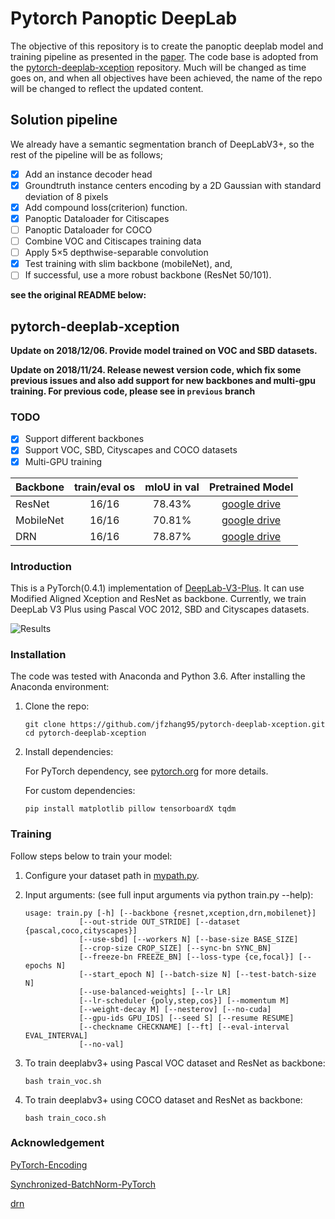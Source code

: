 # Pytorch Panoptic DeepLab

The objective of this repository is to create the panoptic deeplab model and training pipeline as presented in the [paper](https://arxiv.org/pdf/1911.10194.pdf). The code base is adopted from the [pytorch-deeplab-xception](https://github.com/jfzhang95/pytorch-deeplab-xception) repository. Much will be changed as time goes on, and when all objectives have been achieved, the name of the repo will be changed to reflect the updated content.

## Solution pipeline

We already have a semantic segmentation branch of DeepLabV3+, so the rest of the pipeline will be as follows;

- [X] Add an instance decoder head
- [X] Groundtruth instance centers encoding by a 2D Gaussian with standard deviation of 8 pixels
- [X] Add compound loss(criterion) function.
- [X] Panoptic Dataloader for Citiscapes
- [ ] Panoptic Dataloader for COCO
- [ ] Combine VOC and Citiscapes training data
- [ ] Apply 5×5 depthwise-separable convolution
- [X] Test training with slim backbone (mobileNet), and,
- [ ] If successful, use a more robust backbone (ResNet 50/101).

**see the original README below:**

## pytorch-deeplab-xception

**Update on 2018/12/06. Provide model trained on VOC and SBD datasets.**  

**Update on 2018/11/24. Release newest version code, which fix some previous issues and also add support for new backbones and multi-gpu training. For previous code, please see in `previous` branch**  

### TODO

- [x] Support different backbones
- [x] Support VOC, SBD, Cityscapes and COCO datasets
- [x] Multi-GPU training

| Backbone  | train/eval os | mIoU in val |                                  Pretrained Model                                  |
| :-------- | :-----------: | :---------: | :--------------------------------------------------------------------------------: |
| ResNet    |     16/16     |   78.43%    | [google drive](https://drive.google.com/open?id=1NwcwlWqA-0HqAPk3dSNNPipGMF0iS0Zu) |
| MobileNet |     16/16     |   70.81%    | [google drive](https://drive.google.com/open?id=1G9mWafUAj09P4KvGSRVzIsV_U5OqFLdt) |
| DRN       |     16/16     |   78.87%    | [google drive](https://drive.google.com/open?id=131gZN_dKEXO79NknIQazPJ-4UmRrZAfI) |

### Introduction

This is a PyTorch(0.4.1) implementation of [DeepLab-V3-Plus](https://arxiv.org/pdf/1802.02611). It
can use Modified Aligned Xception and ResNet as backbone. Currently, we train DeepLab V3 Plus
using Pascal VOC 2012, SBD and Cityscapes datasets.

![Results](doc/results.png)

### Installation

The code was tested with Anaconda and Python 3.6. After installing the Anaconda environment:

1. Clone the repo:

    ```Shell
    git clone https://github.com/jfzhang95/pytorch-deeplab-xception.git
    cd pytorch-deeplab-xception
    ```

2. Install dependencies:

    For PyTorch dependency, see [pytorch.org](https://pytorch.org/) for more details.

    For custom dependencies:

    ```Shell
    pip install matplotlib pillow tensorboardX tqdm
    ```

### Training

Follow steps below to train your model:

1. Configure your dataset path in [mypath.py](https://github.com/jfzhang95/pytorch-deeplab-xception/blob/master/mypath.py).

2. Input arguments: (see full input arguments via python train.py --help):

    ```Shell
    usage: train.py [-h] [--backbone {resnet,xception,drn,mobilenet}]
                [--out-stride OUT_STRIDE] [--dataset {pascal,coco,cityscapes}]
                [--use-sbd] [--workers N] [--base-size BASE_SIZE]
                [--crop-size CROP_SIZE] [--sync-bn SYNC_BN]
                [--freeze-bn FREEZE_BN] [--loss-type {ce,focal}] [--epochs N]
                [--start_epoch N] [--batch-size N] [--test-batch-size N]
                [--use-balanced-weights] [--lr LR]
                [--lr-scheduler {poly,step,cos}] [--momentum M]
                [--weight-decay M] [--nesterov] [--no-cuda]
                [--gpu-ids GPU_IDS] [--seed S] [--resume RESUME]
                [--checkname CHECKNAME] [--ft] [--eval-interval EVAL_INTERVAL]
                [--no-val]

    ```

3. To train deeplabv3+ using Pascal VOC dataset and ResNet as backbone:

    ```Shell
    bash train_voc.sh
    ```

4. To train deeplabv3+ using COCO dataset and ResNet as backbone:

    ```Shell
    bash train_coco.sh
    ```

### Acknowledgement

[PyTorch-Encoding](https://github.com/zhanghang1989/PyTorch-Encoding)

[Synchronized-BatchNorm-PyTorch](https://github.com/vacancy/Synchronized-BatchNorm-PyTorch)

[drn](https://github.com/fyu/drn)
